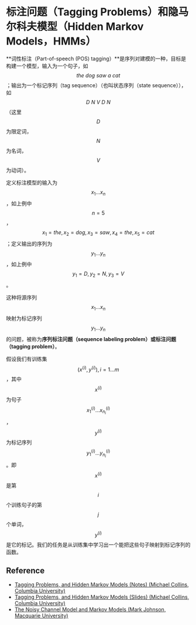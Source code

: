 # 标注问题（Tagging Problems）和隐马尔科夫模型（Hidden Markov Models，HMMs）

**词性标注（Part-of-speech (POS) tagging）**是序列对建模的一种，目标是构建一个模型，输入为一个句子，如 $$the \ dog \ saw \ a \ cat$$；输出为一个标记序列（tag sequence）（也叫状态序列（state sequence）），如 $$D \ N \ V \ D \ N$$（这里 $$D$$ 为限定词， $$N$$ 为名词， $$V$$ 为动词）。

定义标注模型的输入为 $$x_1...x_n$$，如上例中 $$n=5$$，$$x_1 = the, x_2 = dog, x_3 = saw, x_4 = the, x_5 = cat$$；定义输出的序列为 $$y_1...y_n$$，如上例中 $$y_1 = D, y_2 = N, y_3 = V$$。

这种将源序列 $$x_1...x_n$$ 映射为标记序列 $$y_1...y_n$$ 的问题，被称为**序列标注问题（sequence labeling problem）**或**标注问题（tagging problem）**。

假设我们有训练集 $$(x^{(i)},y^{(i)}),i = 1...m$$，其中 $$x^{(i)}$$ 为句子 $$x_1^{(i)}...x_{n_i}^{(i)}$$， $$y^{(i)}$$ 为标记序列 $$y_1^{(i)}...y_{n_i}^{(i)}$$。即 $$x^{(i)}$$ 是第 $$i$$ 个训练句子的第 $$j$$ 个单词，$$y^{(i)}$$ 是它的标记。我们的任务是从训练集中学习出一个能把这些句子映射到标记序列的函数。



## Reference

- [Tagging Problems, and Hidden Markov Models (Notes) (Michael Collins, Columbia University)](http://www.cs.columbia.edu/~mcollins/hmms-spring2013.pdf)
- [Tagging Problems, and Hidden Markov Models (Slides) (Michael Collins, Columbia University)](http://www.cs.columbia.edu/~mcollins/cs4705-spring2019/slides/tagging.pdf)
- [The Noisy Channel Model and Markov Models (Mark Johnson, Macquarie University)](http://web.science.mq.edu.au/~mjohnson/papers/Johnson14-04LM-talk.pdf)


